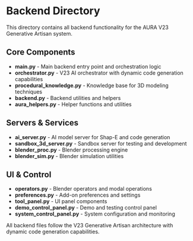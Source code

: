 # Backend Directory

This directory contains all backend functionality for the AURA V23 Generative Artisan system.

## Core Components

- **main.py** - Main backend entry point and orchestration logic
- **orchestrator.py** - V23 AI orchestrator with dynamic code generation capabilities  
- **procedural_knowledge.py** - Knowledge base for 3D modeling techniques
- **backend.py** - Backend utilities and helpers
- **aura_helpers.py** - Helper functions and utilities

## Servers & Services

- **ai_server.py** - AI model server for Shap-E and code generation
- **sandbox_3d_server.py** - Sandbox server for testing and development
- **blender_proc.py** - Blender processing engine
- **blender_sim.py** - Blender simulation utilities

## UI & Control

- **operators.py** - Blender operators and modal operations
- **preferences.py** - Add-on preferences and settings
- **tool_panel.py** - UI panel components
- **demo_control_panel.py** - Demo and testing control panel
- **system_control_panel.py** - System configuration and monitoring

All backend files follow the V23 Generative Artisan architecture with dynamic code generation capabilities.